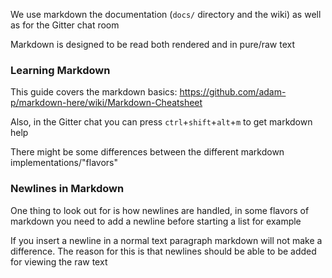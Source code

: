 We use markdown the documentation (`docs/` directory and the wiki) as well as for the Gitter chat room

Markdown is designed to be read both rendered and in pure/raw text

### Learning Markdown

This guide covers the markdown basics: https://github.com/adam-p/markdown-here/wiki/Markdown-Cheatsheet

Also, in the Gitter chat you can press `ctrl`+`shift`+`alt`+`m` to get markdown help

There might be some differences between the different markdown implementations/"flavors"

### Newlines in Markdown

One thing to look out for is how newlines are handled, in some flavors of markdown you need to add a newline before starting a list for example

If you insert a newline in a normal text paragraph markdown will not make a difference. The reason for this is that newlines should be able to be added for viewing the raw text
